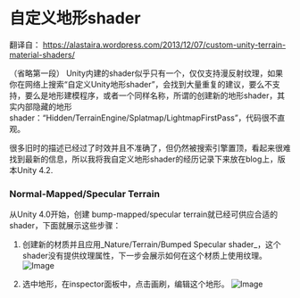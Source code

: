 
# 自定义地形shader

翻译自：
https://alastaira.wordpress.com/2013/12/07/custom-unity-terrain-material-shaders/


（省略第一段）
Unity内建的shader似乎只有一个，仅仅支持漫反射纹理，如果你在网络上搜索“自定义Unity地形shader”，会找到大量重复的建议，要么不支持，要么是地形建模程序，或者一个同样名称，所谓的创建新的地形shader，其实内部隐藏的地形shader：“Hidden/TerrainEngine/Splatmap/LightmapFirstPass”，代码很不直观。

很多旧时的描述已经过了时效并且不准确了，但仍然被搜索引擎置顶，看起来很难找到最新的信息，所以我将我自定义地形shader的经历记录下来放在blog上，版本Unity 4.2.


### Normal-Mapped/Specular Terrain
从Unity 4.0开始，创建 bump-mapped/specular terrain就已经可供应合适的shader，下面就展示这些步骤：

1. 创建新的材质并且应用_Nature/Terrain/Bumped Specular shader_，这个shader没有提供纹理属性，下一步会展示如何在这个材质上使用纹理。
![Image](https://alastaira.files.wordpress.com/2013/12/image_thumb1.png?w=340&h=295)

2. 选中地形，在inspector面板中，点击画刷，编辑这个地形。
![Image](https://alastaira.files.wordpress.com/2013/12/image_thumb2.png?w=325&h=372)